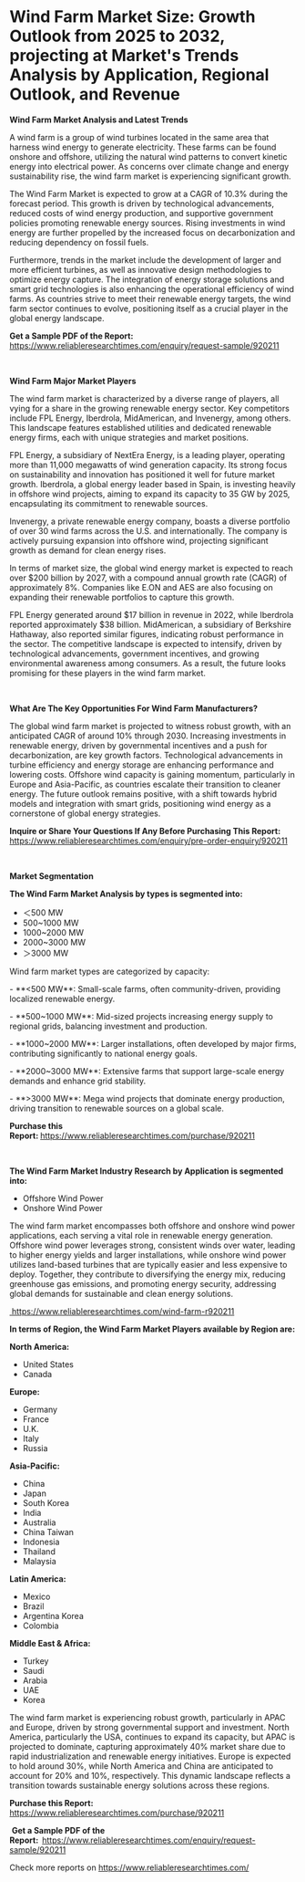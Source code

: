 <p><h1>Wind Farm Market Size: Growth Outlook from 2025 to 2032, projecting at Market's Trends Analysis by Application, Regional Outlook, and Revenue</h1></p><p><strong>Wind Farm Market Analysis and Latest Trends</strong></p>
<p><p>A wind farm is a group of wind turbines located in the same area that harness wind energy to generate electricity. These farms can be found onshore and offshore, utilizing the natural wind patterns to convert kinetic energy into electrical power. As concerns over climate change and energy sustainability rise, the wind farm market is experiencing significant growth.</p><p>The Wind Farm Market is expected to grow at a CAGR of 10.3% during the forecast period. This growth is driven by technological advancements, reduced costs of wind energy production, and supportive government policies promoting renewable energy sources. Rising investments in wind energy are further propelled by the increased focus on decarbonization and reducing dependency on fossil fuels.</p><p>Furthermore, trends in the market include the development of larger and more efficient turbines, as well as innovative design methodologies to optimize energy capture. The integration of energy storage solutions and smart grid technologies is also enhancing the operational efficiency of wind farms. As countries strive to meet their renewable energy targets, the wind farm sector continues to evolve, positioning itself as a crucial player in the global energy landscape.</p></p>
<p><strong>Get a Sample PDF of the Report:&nbsp;</strong> <a href="https://www.reliableresearchtimes.com/enquiry/request-sample/920211?utm_campaign=2638&utm_medium=2&utm_source=Github&utm_content=ia&utm_term=07032025&utm_id=wind-farm">https://www.reliableresearchtimes.com/enquiry/request-sample/920211</a></p>
<p>&nbsp;</p>
<p><strong>Wind Farm Major Market Players</strong></p>
<p><p>The wind farm market is characterized by a diverse range of players, all vying for a share in the growing renewable energy sector. Key competitors include FPL Energy, Iberdrola, MidAmerican, and Invenergy, among others. This landscape features established utilities and dedicated renewable energy firms, each with unique strategies and market positions.</p><p>FPL Energy, a subsidiary of NextEra Energy, is a leading player, operating more than 11,000 megawatts of wind generation capacity. Its strong focus on sustainability and innovation has positioned it well for future market growth. Iberdrola, a global energy leader based in Spain, is investing heavily in offshore wind projects, aiming to expand its capacity to 35 GW by 2025, encapsulating its commitment to renewable sources.</p><p>Invenergy, a private renewable energy company, boasts a diverse portfolio of over 30 wind farms across the U.S. and internationally. The company is actively pursuing expansion into offshore wind, projecting significant growth as demand for clean energy rises.</p><p>In terms of market size, the global wind energy market is expected to reach over $200 billion by 2027, with a compound annual growth rate (CAGR) of approximately 8%. Companies like E.ON and AES are also focusing on expanding their renewable portfolios to capture this growth.</p><p>FPL Energy generated around $17 billion in revenue in 2022, while Iberdrola reported approximately $38 billion. MidAmerican, a subsidiary of Berkshire Hathaway, also reported similar figures, indicating robust performance in the sector. The competitive landscape is expected to intensify, driven by technological advancements, government incentives, and growing environmental awareness among consumers. As a result, the future looks promising for these players in the wind farm market.</p></p>
<p>&nbsp;</p>
<p><strong>What Are The Key Opportunities For Wind Farm Manufacturers?</strong></p>
<p><p>The global wind farm market is projected to witness robust growth, with an anticipated CAGR of around 10% through 2030. Increasing investments in renewable energy, driven by governmental incentives and a push for decarbonization, are key growth factors. Technological advancements in turbine efficiency and energy storage are enhancing performance and lowering costs. Offshore wind capacity is gaining momentum, particularly in Europe and Asia-Pacific, as countries escalate their transition to cleaner energy. The future outlook remains positive, with a shift towards hybrid models and integration with smart grids, positioning wind energy as a cornerstone of global energy strategies.</p></p>
<p><strong>Inquire or Share Your Questions If Any Before Purchasing This Report:</strong> <a href="https://www.reliableresearchtimes.com/enquiry/pre-order-enquiry/920211?utm_campaign=2638&utm_medium=2&utm_source=Github&utm_content=ia&utm_term=07032025&utm_id=wind-farm">https://www.reliableresearchtimes.com/enquiry/pre-order-enquiry/920211</a></p>
<p>&nbsp;</p>
<p><strong>Market Segmentation</strong></p>
<p><strong>The Wind Farm Market Analysis by types is segmented into:</strong></p>
<p><ul><li>＜500 MW</li><li>500~1000 MW</li><li>1000~2000 MW</li><li>2000~3000 MW</li><li>＞3000 MW</li></ul></p>
<p><p>Wind farm market types are categorized by capacity: </p><p>- **<500 MW**: Small-scale farms, often community-driven, providing localized renewable energy.</p><p>  </p><p>- **500~1000 MW**: Mid-sized projects increasing energy supply to regional grids, balancing investment and production.</p><p>- **1000~2000 MW**: Larger installations, often developed by major firms, contributing significantly to national energy goals.</p><p>- **2000~3000 MW**: Extensive farms that support large-scale energy demands and enhance grid stability.</p><p>- **>3000 MW**: Mega wind projects that dominate energy production, driving transition to renewable sources on a global scale.</p></p>
<p><strong>Purchase this Report:&nbsp;</strong><a href="https://www.reliableresearchtimes.com/purchase/920211?utm_campaign=2638&utm_medium=2&utm_source=Github&utm_content=ia&utm_term=07032025&utm_id=wind-farm">https://www.reliableresearchtimes.com/purchase/920211</a></p>
<p>&nbsp;</p>
<p><strong>The Wind Farm Market Industry Research by Application is segmented into:</strong></p>
<p><ul><li>Offshore Wind Power</li><li>Onshore Wind Power</li></ul></p>
<p><p>The wind farm market encompasses both offshore and onshore wind power applications, each serving a vital role in renewable energy generation. Offshore wind power leverages strong, consistent winds over water, leading to higher energy yields and larger installations, while onshore wind power utilizes land-based turbines that are typically easier and less expensive to deploy. Together, they contribute to diversifying the energy mix, reducing greenhouse gas emissions, and promoting energy security, addressing global demands for sustainable and clean energy solutions.</p></p>
<p><a href="https://www.reliableresearchtimes.com/wind-farm-r920211?utm_campaign=2638&utm_medium=2&utm_source=Github&utm_content=ia&utm_term=07032025&utm_id=wind-farm">&nbsp;https://www.reliableresearchtimes.com/wind-farm-r920211</a></p>
<p><strong>In terms of Region, the Wind Farm Market Players available by Region are:</strong></p>
<p>
    <p> <strong> North America: </strong>
        <ul>
            <li>United States</li>
            <li>Canada</li>
        </ul>
        </p> 
    <p> <strong> Europe: </strong>
        <ul>
            <li>Germany</li>
            <li>France</li>
            <li>U.K.</li>
            <li>Italy</li>
            <li>Russia</li>
        </ul>
        </p> 
    <p> <strong> Asia-Pacific: </strong>
        <ul>
            <li>China</li>
            <li>Japan</li>
            <li>South Korea</li>
            <li>India</li>
            <li>Australia</li>
            <li>China Taiwan</li>
            <li>Indonesia</li>
            <li>Thailand</li>
            <li>Malaysia</li>
        </ul>
        </p> 
    <p> <strong> Latin America: </strong>
        <ul>
            <li>Mexico</li>
            <li>Brazil</li>
            <li>Argentina Korea</li>
            <li>Colombia</li>
        </ul>
        </p> 
    <p> <strong> Middle East & Africa: </strong>
        <ul>
            <li>Turkey</li>
            <li>Saudi</li>
            <li>Arabia</li>
            <li>UAE</li>
            <li>Korea</li>
        </ul>
    </p>
    </p>
<p><p>The wind farm market is experiencing robust growth, particularly in APAC and Europe, driven by strong governmental support and investment. North America, particularly the USA, continues to expand its capacity, but APAC is projected to dominate, capturing approximately 40% market share due to rapid industrialization and renewable energy initiatives. Europe is expected to hold around 30%, while North America and China are anticipated to account for 20% and 10%, respectively. This dynamic landscape reflects a transition towards sustainable energy solutions across these regions.</p></p>
<p><strong>Purchase this Report: </strong><a href="https://www.reliableresearchtimes.com/purchase/920211?utm_campaign=2638&utm_medium=2&utm_source=Github&utm_content=ia&utm_term=07032025&utm_id=wind-farm">https://www.reliableresearchtimes.com/purchase/920211</a></p>
<p>&nbsp;<strong>Get a Sample PDF of the Report:&nbsp;&nbsp;</strong><a href="https://www.reliableresearchtimes.com/enquiry/request-sample/920211?utm_campaign=2638&utm_medium=2&utm_source=Github&utm_content=ia&utm_term=07032025&utm_id=wind-farm">https://www.reliableresearchtimes.com/enquiry/request-sample/920211</a></p>
<p><strong></strong></p>
<p>Check more reports on <a href="https://www.reliableresearchtimes.com/?utm_campaign=2638&utm_medium=2&utm_source=Github&utm_content=ia&utm_term=07032025&utm_id=wind-farm">https://www.reliableresearchtimes.com/</a></p>